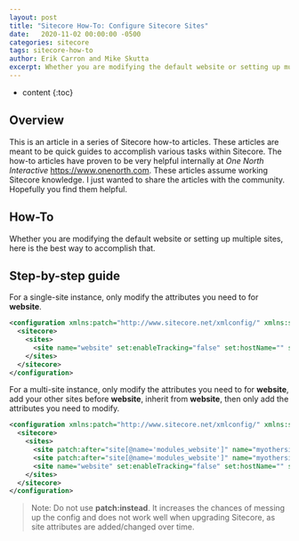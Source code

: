 ```yaml
---
layout: post
title: "Sitecore How-To: Configure Sitecore Sites"
date:   2020-11-02 00:00:00 -0500
categories: sitecore
tags: sitecore-how-to
author: Erik Carron and Mike Skutta
excerpt: Whether you are modifying the default website or setting up multiple sites, here is the best way to accomplish that.
---
```


* content
{:toc}

## Overview

This is an article in a series of Sitecore how-to articles. These articles are meant to be quick guides to accomplish various tasks within Sitecore. The how-to articles have proven to be very helpful internally at *One North Interactive* https://www.onenorth.com.  These articles assume working Sitecore knowledge. I just wanted to share the articles with the community. Hopefully you find them helpful.

## How-To

Whether you are modifying the default website or setting up multiple sites, here is the best way to accomplish that.

## Step-by-step guide

For a single-site instance, only modify the attributes you need to for **website**.

```xml
<configuration xmlns:patch="http://www.sitecore.net/xmlconfig/" xmlns:set="http://www.sitecore.net/xmlconfig/set/">
  <sitecore>
    <sites>
      <site name="website" set:enableTracking="false" set:hostName="" set:targetHostName="www.mysite.com" set:scheme="https" set:rootPath="/sitecore/content/Sites/Main" set:startItem="/home" set:mvcArea="Main" />
    </sites>
  </sitecore>
</configuration>
```

For a multi-site instance, only modify the attributes you need to for **website**, add your other sites before **website**, inherit from **website**, then only add the attributes you need to modify.

```xml
<configuration xmlns:patch="http://www.sitecore.net/xmlconfig/" xmlns:set="http://www.sitecore.net/xmlconfig/set/">
  <sitecore>
    <sites>
      <site patch:after="site[@name='modules_website']" name="myothersite1" inherits="website" hostName="www.myothersite1.com" targetHostName="www.myothersite1.com" rootPath="/sitecore/content/Sites/Other Site 1" startItem="/home" mvcArea="OtherSite" />
      <site patch:after="site[@name='modules_website']" name="myothersite2" inherits="website" hostName="www.myothersite2.com" targetHostName="www.myothersite2.com" rootPath="/sitecore/content/Sites/Other Site 2" startItem="/home" mvcArea="OtherSite" />
      <site name="website" set:enableTracking="false" set:hostName="" set:targetHostName="www.mysite.com" set:scheme="https" set:rootPath="/sitecore/content/Sites/Main" set:startItem="/home" set:mvcArea="Main" />
    </sites>
  </sitecore>
</configuration>
```

> Note: Do not use **patch:instead**. It increases the chances of messing up the config and does not work well when upgrading Sitecore, as site attributes are added/changed over time.